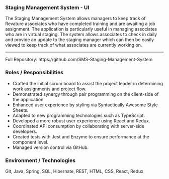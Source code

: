 <h3>Staging Management System - UI</h3>
The Staging Management System allows managers to keep track of Revature associates who have completed training and are awaiting a job assignment. The application is particularly useful in managing associates who are in virtual staging. The system allows associates to check in daily and provide an update to the staging manager which can then be easily viewed to keep track of what associates are currently working on.
<hr/>
Full Repository: https://github.com/SMS-Staging-Management-System

<br>
<h3>Roles / Responsibilities</h3>
<ul>
  <li>Crafted the initial scrum board to assist the project leader in determining work assignments and project flow.   
  <li>Demonstrated synergy through pair programming on the client-side of the application.
  <li>Enhanced user experience by styling via Syntactically Awesome Style Sheets.
  <li>Adapted to new programming technologies such as TypeScript. 
  <li>Developed a more robust user experience using React and Redux.
  <li>Coordinated API consumption by collaborating with server-side developers.
  <li>Created tests with Jest and Enzyme to ensure performance at the component level.
  <li>Managed version control via GitHub.
</ul>

<h3>Environment / Technologies</h3>
Git, Java, Spring, SQL, Hibernate, REST, HTML, CSS, React, Redux
